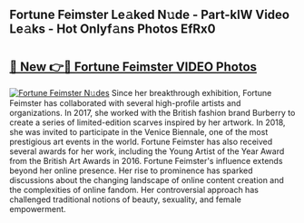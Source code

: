 ## Fortune Feimster Le𝚊ked N𝚞de - Part-klW Video Le𝚊ks - Hot Onlyf𝚊ns Photos EfRx0

# <h2><a href="http://ab42269.deff.icu/?id=Fortune+Feimster">🔗 New 👉🔴 Fortune Feimster VIDEO Photos</a></h2>

[![Fortune Feimster N𝚞des](https://i.imgur.com/rIISA9y.gif)](http://ab42269.deff.icu/?id=Fortune+Feimster)
Since her breakthrough exhibition, Fortune Feimster has collaborated with several high-profile artists and organizations. In 2017, she worked with the British fashion brand Burberry to create a series of limited-edition scarves inspired by her artwork. In 2018, she was invited to participate in the Venice Biennale, one of the most prestigious art events in the world. Fortune Feimster has also received several awards for her work, including the Young Artist of the Year Award from the British Art Awards in 2016. Fortune Feimster's influence extends beyond her online presence. Her rise to prominence has sparked discussions about the changing landscape of online content creation and the complexities of online fandom. Her controversial approach has challenged traditional notions of beauty, sexuality, and female empowerment.

